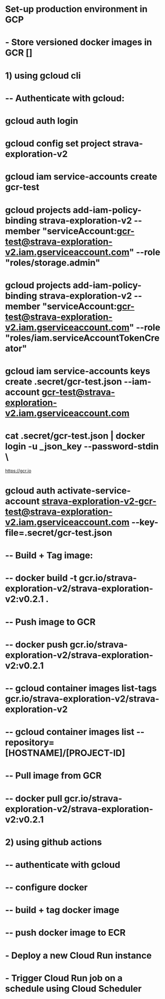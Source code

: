 # Set-up production environment in GCP

# - Store versioned docker images in GCR []

# 1) using gcloud cli

# -- Authenticate with gcloud:
# gcloud auth login
# gcloud config set project strava-exploration-v2
# gcloud iam service-accounts create gcr-test
# gcloud projects add-iam-policy-binding strava-exploration-v2 --member "serviceAccount:gcr-test@strava-exploration-v2.iam.gserviceaccount.com" --role "roles/storage.admin"
# gcloud projects add-iam-policy-binding strava-exploration-v2 --member "serviceAccount:gcr-test@strava-exploration-v2.iam.gserviceaccount.com" --role "roles/iam.serviceAccountTokenCreator"
# gcloud iam service-accounts keys create .secret/gcr-test.json --iam-account gcr-test@strava-exploration-v2.iam.gserviceaccount.com
# cat .secret/gcr-test.json | docker login -u _json_key --password-stdin \
https://gcr.io
# gcloud auth activate-service-account strava-exploration-v2-gcr-test@strava-exploration-v2.iam.gserviceaccount.com --key-file=.secret/gcr-test.json

# -- Build + Tag image: 
# -- docker build -t gcr.io/strava-exploration-v2/strava-exploration-v2:v0.2.1 .

# -- Push image to GCR 
# -- docker push gcr.io/strava-exploration-v2/strava-exploration-v2:v0.2.1
# -- gcloud container images list-tags gcr.io/strava-exploration-v2/strava-exploration-v2
# -- gcloud container images list --repository=[HOSTNAME]/[PROJECT-ID]

# -- Pull image from GCR
# -- docker pull gcr.io/strava-exploration-v2/strava-exploration-v2:v0.2.1

# 2) using github actions

# -- authenticate with gcloud
# -- configure docker
# -- build + tag docker image
# -- push docker image to ECR

# - Deploy a new Cloud Run instance

# - Trigger Cloud Run job on a schedule using Cloud Scheduler

